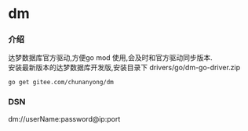 # dm

### 介绍
达梦数据库官方驱动,方便go mod 使用,会及时和官方驱动同步版本.  
安装最新版本的达梦数据库开发版,安装目录下 drivers/go/dm-go-driver.zip  
``` 
go get gitee.com/chunanyong/dm 
```  
### DSN  
dm://userName:password@ip:port  




